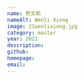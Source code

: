 ```yaml
---
name: 熊文莉
nameAlt: Wenli Xiong
image: 21wenlixiong.jpg
category: master
year: 2021
description:
github:
homepage:
email:
---
```


